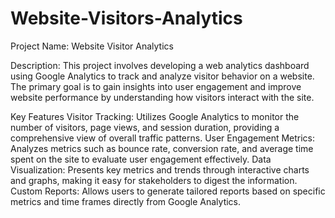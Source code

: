 # Website-Visitors-Analytics

Project Name: Website Visitor Analytics

Description: This project involves developing a web analytics dashboard using Google Analytics to track and analyze visitor behavior on a website. The primary goal is to gain insights into user engagement and improve website performance by understanding how visitors interact with the site.

Key Features
Visitor Tracking: Utilizes Google Analytics to monitor the number of visitors, page views, and session duration, providing a comprehensive view of overall traffic patterns.
User Engagement Metrics: Analyzes metrics such as bounce rate, conversion rate, and average time spent on the site to evaluate user engagement effectively.
Data Visualization: Presents key metrics and trends through interactive charts and graphs, making it easy for stakeholders to digest the information.
Custom Reports: Allows users to generate tailored reports based on specific metrics and time frames directly from Google Analytics.
